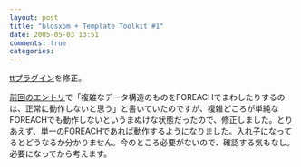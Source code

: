 ```yaml
---
layout: post
title: "blosxom + Template Toolkit #1"
date: 2005-05-03 13:51
comments: true
categories: 
---
```

<p class="entryBody">
<a href="/archives/tt" target="_blank">ttプラグイン</a>を修正。
</p>

<p class="entryBody">
<a href="http://mizzy.org/program/blosxomTT.html" target="_blank">前回のエントリ</a>で「複雑なデータ構造のものをFOREACHでまわしたりするのは、正常に動作しないと思う」と書いていたのですが、複雑どころが単純なFOREACHでも動作しないというまぬけな状態だったので、修正しました。とりあえず、単一のFOREACHであれば動作するようになりました。入れ子になってるとどうなるか分かりません。今のところ必要がないので、確認する気もなし。必要になってから考えます。
</p>